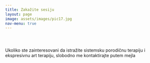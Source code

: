 ```yaml
---
title: Zakažite sesiju
layout: page
image: assets/images/pic17.jpg
nav-menu: true
---
```


<!-- Main -->
<div id="main" class="alt">

<!-- One -->
<section id="one">
	<div class="inner">
		<header class="major">
			<h1></h1>
		</header>

<!-- Content -->
<p>Ukoliko ste zainteresovani da istražite sistemsku porodičnu terapiju i ekspresivnu art terapiju, slobodno me kontaktirajte putem mejla</p>
